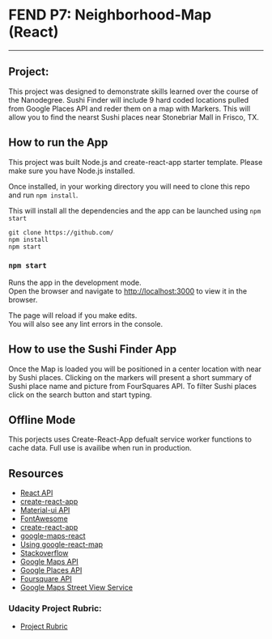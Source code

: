 # FEND P7: Neighborhood-Map (React)
---

## Project:
This project was designed to demonstrate skills learned over the course of the Nanodegree. Sushi Finder will include 9 hard coded locations pulled from Google Places API and reder them on a map with Markers. This will allow you to find the nearst Sushi places near Stonebriar Mall in Frisco, TX. 

## How to run the App

This project was built Node.js and create-react-app starter template. Please make sure you have Node.js installed. 

Once installed, in your working directory you will need to clone this repo and run `npm install`.

This will install all the dependencies and the app can be launched using `npm start`
```
git clone https://github.com/
npm install
npm start
```

### `npm start`

Runs the app in the development mode.<br>
Open the browser and navigate to [http://localhost:3000](http://localhost:3000) to view it in the browser.

The page will reload if you make edits.<br>
You will also see any lint errors in the console.


## How to use the Sushi Finder App

Once the Map is loaded you will be positioned in a center location with near by Sushi places. Clicking on the markers will present a short summary of Sushi place name and picture from FourSquares API. To filter Sushi places click on the search button and start typing.

## Offline Mode

This porjects uses Create-React-App defualt service worker functions to cache data. Full use is availibe when run in production. 

## Resources
* [React API](https://reactjs.org/docs/react-api.html)
* [create-react-app](https://github.com/facebook/create-react-app/)
* [Material-ui API](https://github.com/mui-org/material-ui)
* [FontAwesome](https://fontawesome.com/how-to-use/on-the-web/setup/getting-started?using=web-fonts-with-css)
* [create-react-app](https://fonts.google.com/)
* [google-maps-react](https://github.com/fullstackreact/google-maps-react)
* [Using google-react-map](https://www.fullstackreact.com/articles/how-to-write-a-google-maps-react-component/)
* [Stackoverflow](https://stackoverflow.com/questions/48493960/using-google-map-in-react-component)
* [Google Maps API](https://developers.google.com/maps/documentation/)
* [Google Places API](https://developers.google.com/places/web-service/intro)
* [Foursquare API](https://developer.foursquare.com/)
* [Google Maps Street View Service](https://developers.google.com/maps/documentation/javascript/streetview)


### Udacity Project Rubric:
* [Project Rubric](https://review.udacity.com/#!/rubrics/1351/view)